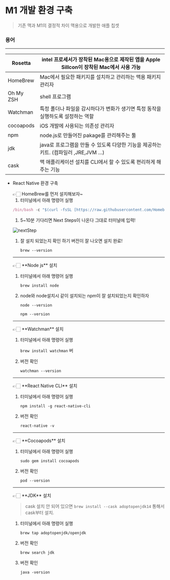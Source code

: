 # M1 개발 환경 구축

> 기존 맥과 M1의 결정적 차이 맥용으로 개발한 애플 칩셋

### 용어

---

|  Rosetta | intel 프로세서가 장착된 Mac용으로 제작된 앱을 Apple Sillcon이 장착된 Mac에서 사용 가능 |
| --- | --- |
|  HomeBrew | Mac에서 필요한 패키지를 설치하고 관리하는 맥용 패키지 관리자 |
|  Oh My ZSH | shell 프로그램 |
|  Watchman | 특정 폴더나 파일을 감시하다가 변화가 생기면 특정 동작을 실행하도록 설정하는 역할 | (ex React-Native에서는 소스코드의 추가, 변경이 발생하면 다시 빌드하기 위해 Watchman을 사용하고 있습니다. |
|  cocoapods | iOS 개발에 사용되는 의존성 관리자 |
|  npm |  node.js로 만들어진 pakage를 관리해주는 툴 |
|  jdk | java로 프로그램을 만들 수 있도록 다양한 기능을 제공하는 키트. (컴파일러 ,JRE,JVM …) |
| cask | 맥 애플리케이션 설치를 CLI에서 할 수 있도록 편리하게 해주는 기능 |

- React Native 환경 구축
    
    <aside>
    👉🏻 HomeBrew를 먼저 설치해보자~
    
    </aside>
    
    1. 터미널에서 아래 명령어 실행
    
    ```jsx
    /bin/bash -c "$(curl -fsSL [https://raw.githubusercontent.com/Homebrew/install/HEAD/install.sh](https://raw.githubusercontent.com/Homebrew/install/HEAD/install.sh))"
    ```
    
    1. 5~10분 기다리면  Next Steps이 나온다 그대로 터미널에 입력!
    
    ![nextStep](https://user-images.githubusercontent.com/59022492/178688012-5431e016-84b0-4d3e-95c0-15661d38e331.png)

    
    1. 잘 설치 되었는지 확인 하기 버전이 잘 나오면 설치 완료!
        
         `brew --version`
        
    
    ---
    
    <aside>
    👉🏻 **Node js** 설치
    
    </aside>
    
    1. 터미널에서 아래 명령어 실행
        
        `brew install node`
        
    2. node와 node설치시 같이 설치되는 npm이 잘 설치되었는지 확인하자
        
        `node --version`
        
        `npm --version`
        
    
    ---
    
    <aside>
    👉🏻 **Watchman** 설치
    
    </aside>
    
    1. 터미널에서 아래 명령어 실행
        
        `brew install watchman`
        버
        
    2. 버전 확인
        
        `watchman --version`
        
    
    ---
    
    <aside>
    👉🏻 **React Native CLI** 설치
    
    </aside>
    
    1. 터미널에서 아래 명령어 실행
        
        `npm install -g react-native-cli`
        
    2. 버전 확인
        
        `react-native -v`
        
    
    ---
    
    <aside>
    👉🏻 **Cocoapods** 설치
    
    </aside>
    
    1. 터미널에서 아래 명령어 실행
        
        `sudo gem install cocoapods`
        
    2. 버전 확인
        
        `pod --version`
        
    
    ---
    
    <aside>
    👉🏻 **JDK** 설치
    
    </aside>
    
    > cask 설치 안 되어 있으면 `brew install --cask adoptopenjdk14` 통해서 cask부터 설치.
    > 
    
    1. 터미널에서 아래 명령어 실행
        
        `brew tap adoptopenjdk/openjdk`
        
    2. 버전 확인
        
        `brew search jdk`
        
    3. 버전 확인
        
        `java -version`
